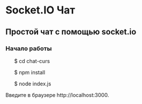 <h1>Socket.IO Чат</h1>

<h2>Простой чат с помощью socket.io</h2>

<h3>Начало работы</h3>

<ol>$ cd chat-curs</ol>
<ol>$ npm install</ol>
<ol>$ node index.js</ol>

Введите в браузере http://localhost:3000.
